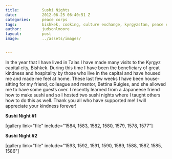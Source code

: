 ```yaml
---
title:			Sushi Nights
date:			2012-06-25 06:40:51 Z
categories:		peace corps
tags:			bishkek, cooking, culture exchange, kyrgyzstan, peace corps, sushi, thanks
author:			judsonlmoore
layout:			post
image:			../assets/images/


---
```


In the year that I have lived in Talas I have made many visits to the Kyrgyz capital city, Bishkek. During this time I have been the beneficiary of great kindness and hospitality by those who live in the capital and have housed me and made me feel at home. These last few weeks I have been house-sitting for my friend, colleague and mentor, Bettina Ruigies, and she allowed me to have some guests over. I recently learned from a Japaneese friend how to make sushi and so I hosted two sushi nights where I taught others how to do this as well. Thank you all who have supported me! I will appreciate your kindness forever!

**Sushi Night #1**

[gallery link="file" include="1584, 1583, 1582, 1580, 1579, 1578, 1577"]

**Sushi Night #2**

[gallery link="file" include="1593, 1592, 1591, 1590, 1589, 1588, 1587, 1585, 1586"]

